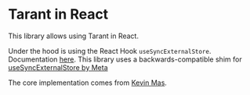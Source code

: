 # Tarant in React

This library allows using Tarant in React.

Under the hood is using the React Hook `useSyncExternalStore`. Documentation [here](https://beta.reactjs.org/reference/react/useSyncExternalStore). This library uses a backwards-compatible shim for [useSyncExternalStore by Meta](https://github.com/facebook/react/tree/main/packages/use-sync-external-store)

The core implementation comes from [Kevin Mas](https://www.github.com/kmruiz/).
